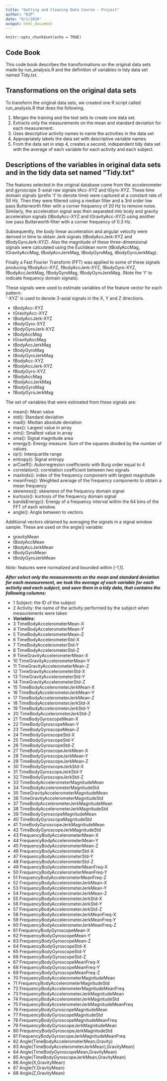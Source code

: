 ```yaml
---
title: "Getting and Cleaning Data Course - Project"
author: "RJP"
date: "8/1/2020"
output: html_document
---
```


```{r setup, include=FALSE}
knitr::opts_chunk$set(echo = TRUE)
```

## Code Book

This code book describes the transformations on the original data sets made by run_analysis.R and the definition of variables in tidy data set named Tidy.txt.

## Transformations on the original data sets

To transform the original data sets, we created one R script called run_analysis.R that does the following.

1. Merges the training and the test sets to create one data set.
2. Extracts only the measurements on the mean and standard deviation for each measurement.
3. Uses descriptive activity names to name the activities in the data set
4. Appropriately labels the data set with descriptive variable names.
5. From the data set in step 4, creates a second, independent tidy data set with the average of each variable for each activity and each subject.

## Descriptions of the variables in original data sets and in the tidy data set named "Tidy.txt"

The features selected in the original database come from the accelerometer and gyroscope 3-axial raw signals tAcc-XYZ and tGyro-XYZ. These time domain signals (prefix 't' to denote time) were captured at a constant rate of 50 Hz. Then they were filtered using a median filter and a 3rd order low pass Butterworth filter with a corner frequency of 20 Hz to remove noise. Similarly, the acceleration signal was then separated into body and gravity acceleration signals (tBodyAcc-XYZ and tGravityAcc-XYZ) using another low pass Butterworth filter with a corner frequency of 0.3 Hz. 

Subsequently, the body linear acceleration and angular velocity were derived in time to obtain Jerk signals (tBodyAccJerk-XYZ and tBodyGyroJerk-XYZ). Also the magnitude of these three-dimensional signals were calculated using the Euclidean norm (tBodyAccMag, tGravityAccMag, tBodyAccJerkMag, tBodyGyroMag, tBodyGyroJerkMag). 

Finally a Fast Fourier Transform (FFT) was applied to some of these signals producing fBodyAcc-XYZ, fBodyAccJerk-XYZ, fBodyGyro-XYZ, fBodyAccJerkMag, fBodyGyroMag, fBodyGyroJerkMag. (Note the 'f' to indicate frequency domain signals). 

These signals were used to estimate variables of the feature vector for each pattern:  
'-XYZ' is used to denote 3-axial signals in the X, Y and Z directions.

* tBodyAcc-XYZ
* tGravityAcc-XYZ
* tBodyAccJerk-XYZ
* tBodyGyro-XYZ
* tBodyGyroJerk-XYZ
* tBodyAccMag
* tGravityAccMag
* tBodyAccJerkMag
* tBodyGyroMag
* tBodyGyroJerkMag
* fBodyAcc-XYZ
* fBodyAccJerk-XYZ
* fBodyGyro-XYZ
* fBodyAccMag
* fBodyAccJerkMag
* fBodyGyroMag
* fBodyGyroJerkMag

The set of variables that were estimated from these signals are: 

* mean(): Mean value
* std(): Standard deviation
* mad(): Median absolute deviation 
* max(): Largest value in array
* min(): Smallest value in array
* sma(): Signal magnitude area
* energy(): Energy measure. Sum of the squares divided by the number of values. 
* iqr(): Interquartile range 
* entropy(): Signal entropy
* arCoeff(): Autorregresion coefficients with Burg order equal to 4
* correlation(): correlation coefficient between two signals
* maxInds(): index of the frequency component with largest magnitude
* meanFreq(): Weighted average of the frequency components to obtain a mean frequency
* skewness(): skewness of the frequency domain signal 
* kurtosis(): kurtosis of the frequency domain signal 
* bandsEnergy(): Energy of a frequency interval within the 64 bins of the FFT of each window.
* angle(): Angle between to vectors.

Additional vectors obtained by averaging the signals in a signal window sample. These are used on the angle() variable:

* gravityMean
* tBodyAccMean
* tBodyAccJerkMean
* tBodyGyroMean
* tBodyGyroJerkMean

*Note:* features were normalized and bounded within [-1,1].

***After select only the measurements on the mean and standard deviation for each measurement, we took the average of each variable for each activity and each subject, and save them in a tidy data, that contains the following columns:***

* 1 Subject: the ID of the subject
* 2 Activity: the name of the activity performed by the subject when measurements were taken
* ***Variables:***
*  3                       TimeBodyAccelerometerMean-X
*  4                       TimeBodyAccelerometerMean-Y
*  5                       TimeBodyAccelerometerMean-Z
*  6                        TimeBodyAccelerometerStd-X
*  7                        TimeBodyAccelerometerStd-Y
*  8                        TimeBodyAccelerometerStd-Z
*  9                    TimeGravityAccelerometerMean-X
* 10                    TimeGravityAccelerometerMean-Y
* 11                    TimeGravityAccelerometerMean-Z
* 12                     TimeGravityAccelerometerStd-X
* 13                     TimeGravityAccelerometerStd-Y
* 14                     TimeGravityAccelerometerStd-Z
* 15                   TimeBodyAccelerometerJerkMean-X
* 16                   TimeBodyAccelerometerJerkMean-Y
* 17                   TimeBodyAccelerometerJerkMean-Z
* 18                    TimeBodyAccelerometerJerkStd-X
* 19                    TimeBodyAccelerometerJerkStd-Y
* 20                    TimeBodyAccelerometerJerkStd-Z
* 21                           TimeBodyGyroscopeMean-X
* 22                           TimeBodyGyroscopeMean-Y
* 23                           TimeBodyGyroscopeMean-Z
* 24                            TimeBodyGyroscopeStd-X
* 25                            TimeBodyGyroscopeStd-Y
* 26                            TimeBodyGyroscopeStd-Z
* 27                       TimeBodyGyroscopeJerkMean-X
* 28                       TimeBodyGyroscopeJerkMean-Y
* 29                       TimeBodyGyroscopeJerkMean-Z
* 30                        TimeBodyGyroscopeJerkStd-X
* 31                        TimeBodyGyroscopeJerkStd-Y
* 32                        TimeBodyGyroscopeJerkStd-Z
* 33                TimeBodyAccelerometerMagnitudeMean
* 34                 TimeBodyAccelerometerMagnitudeStd
* 35             TimeGravityAccelerometerMagnitudeMean
* 36              TimeGravityAccelerometerMagnitudeStd
* 37            TimeBodyAccelerometerJerkMagnitudeMean
* 38             TimeBodyAccelerometerJerkMagnitudeStd
* 39                    TimeBodyGyroscopeMagnitudeMean
* 40                     TimeBodyGyroscopeMagnitudeStd
* 41                TimeBodyGyroscopeJerkMagnitudeMean
* 42                 TimeBodyGyroscopeJerkMagnitudeStd
* 43                  FrequencyBodyAccelerometerMean-X
* 44                  FrequencyBodyAccelerometerMean-Y
* 45                  FrequencyBodyAccelerometerMean-Z
* 46                   FrequencyBodyAccelerometerStd-X
* 47                   FrequencyBodyAccelerometerStd-Y
* 48                   FrequencyBodyAccelerometerStd-Z
* 49              FrequencyBodyAccelerometerMeanFreq-X
* 50              FrequencyBodyAccelerometerMeanFreq-Y
* 51              FrequencyBodyAccelerometerMeanFreq-Z
* 52              FrequencyBodyAccelerometerJerkMean-X
* 53              FrequencyBodyAccelerometerJerkMean-Y
* 54              FrequencyBodyAccelerometerJerkMean-Z
* 55               FrequencyBodyAccelerometerJerkStd-X
* 56               FrequencyBodyAccelerometerJerkStd-Y
* 57               FrequencyBodyAccelerometerJerkStd-Z
* 58          FrequencyBodyAccelerometerJerkMeanFreq-X
* 59          FrequencyBodyAccelerometerJerkMeanFreq-Y
* 60          FrequencyBodyAccelerometerJerkMeanFreq-Z
* 61                      FrequencyBodyGyroscopeMean-X
* 62                      FrequencyBodyGyroscopeMean-Y
* 63                      FrequencyBodyGyroscopeMean-Z
* 64                       FrequencyBodyGyroscopeStd-X
* 65                       FrequencyBodyGyroscopeStd-Y
* 66                       FrequencyBodyGyroscopeStd-Z
* 67                  FrequencyBodyGyroscopeMeanFreq-X
* 68                  FrequencyBodyGyroscopeMeanFreq-Y
* 69                  FrequencyBodyGyroscopeMeanFreq-Z
* 70           FrequencyBodyAccelerometerMagnitudeMean
* 71            FrequencyBodyAccelerometerMagnitudeStd
* 72       FrequencyBodyAccelerometerMagnitudeMeanFreq
* 73       FrequencyBodyAccelerometerJerkMagnitudeMean
* 74        FrequencyBodyAccelerometerJerkMagnitudeStd
* 75   FrequencyBodyAccelerometerJerkMagnitudeMeanFreq
* 76               FrequencyBodyGyroscopeMagnitudeMean
* 77                FrequencyBodyGyroscopeMagnitudeStd
* 78           FrequencyBodyGyroscopeMagnitudeMeanFreq
* 79           FrequencyBodyGyroscopeJerkMagnitudeMean
* 80            FrequencyBodyGyroscopeJerkMagnitudeStd
* 81       FrequencyBodyGyroscopeJerkMagnitudeMeanFreq
* 82          Angle(TimeBodyAccelerometerMean,Gravity)
* 83 Angle(TimeBodyAccelerometerJerkMean),GravityMean)
* 84          Angle(TimeBodyGyroscopeMean,GravityMean)
* 85      Angle(TimeBodyGyroscopeJerkMean,GravityMean)
* 86                              Angle(X,GravityMean)
* 87                              Angle(Y,GravityMean)
* 88                              Angle(Z,GravityMean)

